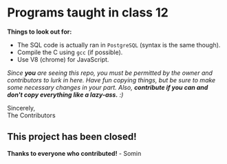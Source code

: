 # Programs taught in class 12

**Things to look out for:**

- The SQL code is actually ran in `PostgreSQL` (syntax is the same though).
- Compile the C using `gcc` (if possible).
- Use V8 (chrome) for JavaScript.




*Since **you** are seeing this repo, you must be permitted by the owner and contributors to lurk in here. Have fun copying things, but be sure to make some necessary changes in your part. Also, **contribute if you can and don't copy everything like a lazy-ass.** :)*




Sincerely,  
The Contributors

## This project has been closed!
**Thanks to everyone who contributed!** - Somin